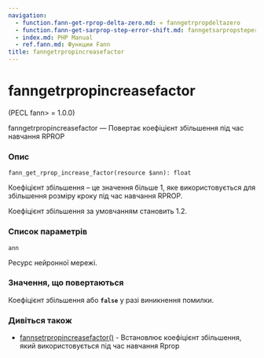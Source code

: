```yaml
---
navigation:
  - function.fann-get-rprop-delta-zero.md: « fanngetrpropdeltazero
  - function.fann-get-sarprop-step-error-shift.md: fanngetsarpropsteperrorshift »
  - index.md: PHP Manual
  - ref.fann.md: Функции Fann
title: fanngetrpropincreasefactor
---
```

# fanngetrpropincreasefactor

(PECL fann> = 1.0.0)

fanngetrpropincreasefactor — Повертає коефіцієнт збільшення під час навчання RPROP

### Опис

```methodsynopsis
fann_get_rprop_increase_factor(resource $ann): float
```

Коефіцієнт збільшення – це значення більше 1, яке використовується для збільшення розміру кроку під час навчання RPROP.

Коефіцієнт збільшення за умовчанням становить 1.2.

### Список параметрів

`ann`

Ресурс нейронної мережі.

### Значення, що повертаються

Коефіцієнт збільшення або **`false`** у разі виникнення помилки.

### Дивіться також

-   [fannsetrpropincreasefactor()](function.fann-set-rprop-increase-factor.md) - Встановлює коефіцієнт збільшення, який використовується під час навчання Rprop
